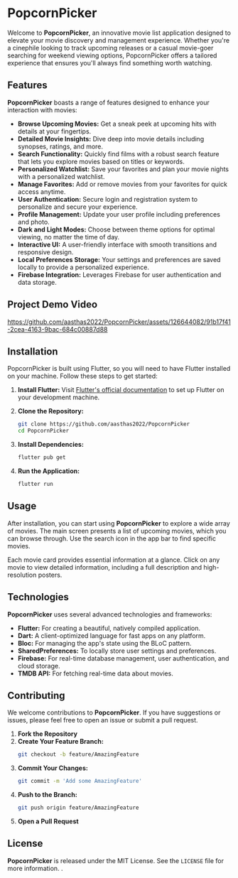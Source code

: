 # PopcornPicker
Welcome to **PopcornPicker**, an innovative movie list application designed to elevate your movie discovery and management experience. Whether you're a cinephile looking to track upcoming releases or a casual movie-goer searching for weekend viewing options, PopcornPicker offers a tailored experience that ensures you'll always find something worth watching.

## Features

**PopcornPicker** boasts a range of features designed to enhance your interaction with movies:

- **Browse Upcoming Movies:** Get a sneak peek at upcoming hits with details at your fingertips.
- **Detailed Movie Insights:** Dive deep into movie details including synopses, ratings, and more.
- **Search Functionality:** Quickly find films with a robust search feature that lets you explore movies based on titles or keywords.
- **Personalized Watchlist:** Save your favorites and plan your movie nights with a personalized watchlist.
- **Manage Favorites:** Add or remove movies from your favorites for quick access anytime.
- **User Authentication:** Secure login and registration system to personalize and secure your experience.
- **Profile Management:** Update your user profile including preferences and photo.
- **Dark and Light Modes:** Choose between theme options for optimal viewing, no matter the time of day.
- **Interactive UI:** A user-friendly interface with smooth transitions and responsive design.
- **Local Preferences Storage:** Your settings and preferences are saved locally to provide a personalized experience.
- **Firebase Integration:** Leverages Firebase for user authentication and data storage.

## Project Demo Video

https://github.com/aasthas2022/PopcornPicker/assets/126644082/91b17f41-2cea-4163-9bac-684c00887d88

## Installation

PopcornPicker is built using Flutter, so you will need to have Flutter installed on your machine. Follow these steps to get started:

1. **Install Flutter:**
   Visit [Flutter's official documentation](https://flutter.dev/docs/get-started/install) to set up Flutter on your development machine.

2. **Clone the Repository:**
   ```bash
   git clone https://github.com/aasthas2022/PopcornPicker
   cd PopcornPicker
   ```

3. **Install Dependencies:**
   ```bash
   flutter pub get
   ```

4. **Run the Application:**
   ```bash
   flutter run
   ```

## Usage

After installation, you can start using **PopcornPicker** to explore a wide array of movies. The main screen presents a list of upcoming movies, which you can browse through. Use the search icon in the app bar to find specific movies.

Each movie card provides essential information at a glance. Click on any movie to view detailed information, including a full description and high-resolution posters.

## Technologies

**PopcornPicker** uses several advanced technologies and frameworks:

- **Flutter:** For creating a beautiful, natively compiled application.
- **Dart:** A client-optimized language for fast apps on any platform.
- **Bloc:** For managing the app's state using the BLoC pattern.
- **SharedPreferences:** To locally store user settings and preferences.
- **Firebase:** For real-time database management, user authentication, and cloud storage.
- **TMDB API:** For fetching real-time data about movies.

## Contributing

We welcome contributions to **PopcornPicker**. If you have suggestions or issues, please feel free to open an issue or submit a pull request.

1. **Fork the Repository**
2. **Create Your Feature Branch:**
   ```bash
   git checkout -b feature/AmazingFeature
   ```
3. **Commit Your Changes:**
   ```bash
   git commit -m 'Add some AmazingFeature'
   ```
4. **Push to the Branch:**
   ```bash
   git push origin feature/AmazingFeature
   ```
5. **Open a Pull Request**

## License

**PopcornPicker** is released under the MIT License. See the `LICENSE` file for more information.
.
